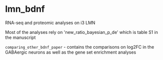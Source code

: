 # lmn_bdnf
RNA-seq and proteomic analyses on i3 LMN

Most of the analyses rely on 'new_ratio_bayesian_p_de' which is table S1 in the manuscript

`comparing_other_bdnf_paper` - contains the comparisons on log2FC in the GABAergic neurons as well as the 
gene set enrichment analyses